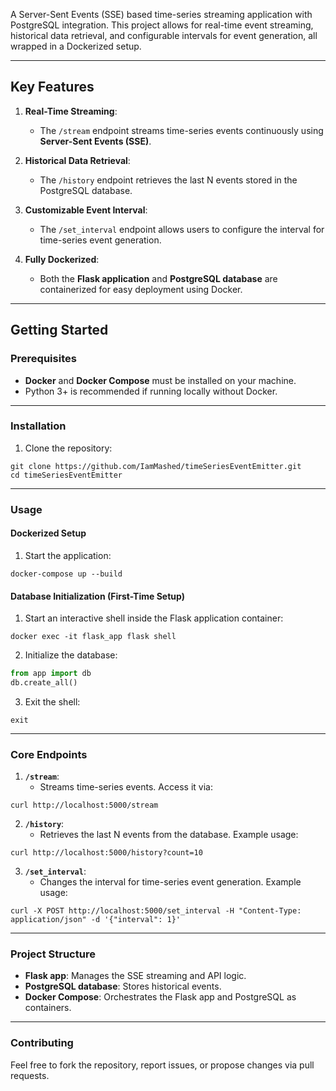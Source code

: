 
A Server-Sent Events (SSE) based time-series streaming application with PostgreSQL integration. This project allows for real-time event streaming, historical data retrieval, and configurable intervals for event generation, all wrapped in a Dockerized setup.

---

## Key Features

1. **Real-Time Streaming**:
   - The `/stream` endpoint streams time-series events continuously using **Server-Sent Events (SSE)**.

2. **Historical Data Retrieval**:
   - The `/history` endpoint retrieves the last N events stored in the PostgreSQL database.

3. **Customizable Event Interval**:
   - The `/set_interval` endpoint allows users to configure the interval for time-series event generation.

4. **Fully Dockerized**:
   - Both the **Flask application** and **PostgreSQL database** are containerized for easy deployment using Docker.

---

## Getting Started

### Prerequisites

- **Docker** and **Docker Compose** must be installed on your machine.
- Python 3+ is recommended if running locally without Docker.

---

### Installation

1. Clone the repository:
```shell script
git clone https://github.com/IamMashed/timeSeriesEventEmitter.git
cd timeSeriesEventEmitter
```

---

### Usage

#### Dockerized Setup

1. Start the application:
```shell script
docker-compose up --build
```

#### Database Initialization (First-Time Setup)

1. Start an interactive shell inside the Flask application container:
```shell script
docker exec -it flask_app flask shell
```

2. Initialize the database:
```python
from app import db
db.create_all()
```

3. Exit the shell:
```shell script
exit
```

---

### Core Endpoints

1. **`/stream`**:
   - Streams time-series events. Access it via:
```shell script
curl http://localhost:5000/stream
```

2. **`/history`**:
   - Retrieves the last N events from the database. Example usage:
```shell script
curl http://localhost:5000/history?count=10
```

3. **`/set_interval`**:
   - Changes the interval for time-series event generation. Example usage:
```shell script
curl -X POST http://localhost:5000/set_interval -H "Content-Type: application/json" -d '{"interval": 1}'
```

---

### Project Structure

- **Flask app**: Manages the SSE streaming and API logic.
- **PostgreSQL database**: Stores historical events.
- **Docker Compose**: Orchestrates the Flask app and PostgreSQL as containers.

---

### Contributing
Feel free to fork the repository, report issues, or propose changes via pull requests.
